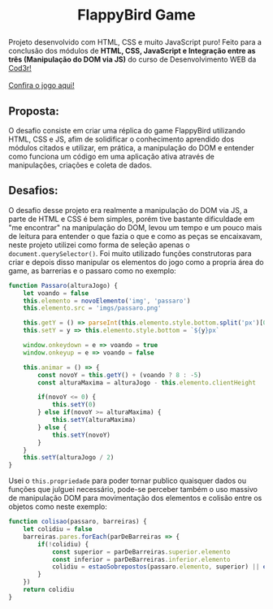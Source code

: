 # <p align="center">FlappyBird Game</p>

Projeto desenvolvido com HTML, CSS e muito JavaScript puro! Feito para a conclusão dos módulos de **HTML, CSS, JavaScript e Integração entre as três (Manipulação do DOM via JS)** do curso de Desenvolvimento WEB da [Cod3r!](https://www.cod3r.com.br)<br><br>
<a href="https://luaxlz.github.io/Flappy_Bird/">Confira o jogo aqui!</a>

## Proposta:

O desafio consiste em criar uma réplica do game FlappyBird utilizando HTML, CSS e JS, afim de solidificar o conhecimento aprendido dos módulos citados e utilizar, em prática, a manipulação do DOM e entender como funciona um código em uma aplicação ativa através de manipulações, criações e coleta de dados.

## Desafios:

O desafio desse projeto era realmente a manipulação do DOM via JS, a parte de HTML e CSS é bem simples, porém tive bastante dificuldade em "me encontrar" na manipulação do DOM, levou um tempo e um pouco mais de leitura para entender o que fazia o que e como as peças se encaixavam, neste projeto utilizei como forma de seleção apenas o `document.querySelector()`.
Foi muito utilizado funções construtoras para criar e depois disso manipular os elementos do jogo como a propria área do game, as barrerias e o passaro como no exemplo:

```JavaScript
function Passaro(alturaJogo) {
    let voando = false
    this.elemento = novoElemento('img', 'passaro')
    this.elemento.src = 'imgs/passaro.png'

    this.getY = () => parseInt(this.elemento.style.bottom.split('px')[0])
    this.setY = y => this.elemento.style.bottom = `${y}px`

    window.onkeydown = e => voando = true
    window.onkeyup = e => voando = false

    this.animar = () => {
        const novoY = this.getY() + (voando ? 8 : -5)
        const alturaMaxima = alturaJogo - this.elemento.clientHeight

        if(novoY <= 0) {
            this.setY(0)
        } else if(novoY >= alturaMaxima) {
            this.setY(alturaMaxima)
        } else {
            this.setY(novoY)
        }
    }
    this.setY(alturaJogo / 2)
}
```

Usei o `this.propriedade` para poder tornar publico quaisquer dados ou funções que julguei necessário, pode-se perceber também o uso massivo de manipulação DOM para movimentação dos elementos e colisão entre os objetos como neste exemplo:

```JavaScript
function colisao(passaro, barreiras) {
    let colidiu = false
    barreiras.pares.forEach(parDeBarreiras => {
        if(!colidiu) {
            const superior = parDeBarreiras.superior.elemento
            const inferior = parDeBarreiras.inferior.elemento
            colidiu = estaoSobrepostos(passaro.elemento, superior) || estaoSobrepostos(passaro.elemento, inferior)
        }
    })
    return colidiu
}
```

